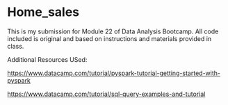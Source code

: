 # Home_sales

This is my submission for Module 22 of Data Analysis Bootcamp. All code included is original and based on instructions and materials provided in class.

Additional Resources USed: 

https://www.datacamp.com/tutorial/pyspark-tutorial-getting-started-with-pyspark

https://www.datacamp.com/tutorial/sql-query-examples-and-tutorial
